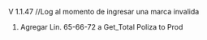 V 1.1.47 //Log al momento de ingresar una marca invalida

1. Agregar Lin. 65-66-72 a Get_Total Poliza to Prod